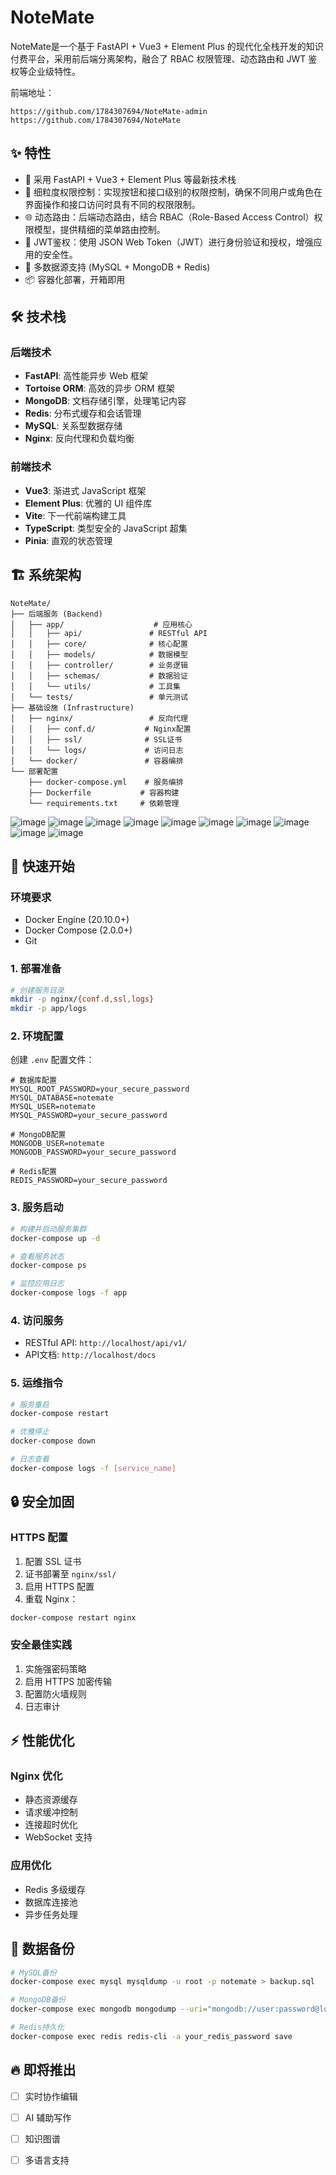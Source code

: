 # NoteMate

NoteMate是一个基于 FastAPI + Vue3 + Element Plus 的现代化全栈开发的知识付费平台，采用前后端分离架构，融合了 RBAC 权限管理、动态路由和 JWT 鉴权等企业级特性。

前端地址：
```
https://github.com/1784307694/NoteMate-admin
https://github.com/1784307694/NoteMate
```

## ✨ 特性

- 🚀 采用 FastAPI + Vue3 + Element Plus 等最新技术栈
- 🔐 细粒度权限控制：实现按钮和接口级别的权限控制，确保不同用户或角色在界面操作和接口访问时具有不同的权限限制。
- 🌐 动态路由：后端动态路由，结合 RBAC（Role-Based Access Control）权限模型，提供精细的菜单路由控制。
- 🔐 JWT鉴权：使用 JSON Web Token（JWT）进行身份验证和授权，增强应用的安全性。
- 💾 多数据源支持 (MySQL + MongoDB + Redis)
- 📦 容器化部署，开箱即用

## 🛠 技术栈

### 后端技术
- **FastAPI**: 高性能异步 Web 框架
- **Tortoise ORM**: 高效的异步 ORM 框架
- **MongoDB**: 文档存储引擎，处理笔记内容
- **Redis**: 分布式缓存和会话管理
- **MySQL**: 关系型数据存储
- **Nginx**: 反向代理和负载均衡

### 前端技术
- **Vue3**: 渐进式 JavaScript 框架
- **Element Plus**: 优雅的 UI 组件库
- **Vite**: 下一代前端构建工具
- **TypeScript**: 类型安全的 JavaScript 超集
- **Pinia**: 直观的状态管理

## 🏗 系统架构

```
NoteMate/
├── 后端服务 (Backend)
│   ├── app/                    # 应用核心
│   │   ├── api/               # RESTful API
│   │   ├── core/              # 核心配置
│   │   ├── models/            # 数据模型
│   │   ├── controller/        # 业务逻辑
│   │   ├── schemas/           # 数据验证
│   │   └── utils/             # 工具集
│   └── tests/                 # 单元测试
├── 基础设施 (Infrastructure)
│   ├── nginx/                 # 反向代理
│   │   ├── conf.d/           # Nginx配置
│   │   ├── ssl/              # SSL证书
│   │   └── logs/             # 访问日志
│   └── docker/               # 容器编排
└── 部署配置
    ├── docker-compose.yml    # 服务编排
    ├── Dockerfile           # 容器构建
    └── requirements.txt     # 依赖管理
```
![image](https://github.com/user-attachments/assets/486fe601-21e0-4f0a-8254-6c749b99ad78)
![image](https://github.com/user-attachments/assets/201b4ae1-b044-409f-989d-8189e9c11c45)
![image](https://github.com/user-attachments/assets/5a60357b-bf5d-49e5-a653-36227001fab1)
![image](https://github.com/user-attachments/assets/b0680971-0b1d-4538-8e83-735e166c8811)
![image](https://github.com/user-attachments/assets/a1bbc934-4722-4e4f-a8e2-268868873704)
![image](https://github.com/user-attachments/assets/5f96e4ff-c856-4af6-ac02-a0e38ad2b173)
![image](https://github.com/user-attachments/assets/6b183696-8881-43d0-83e0-e3396b061b5f)
![image](https://github.com/user-attachments/assets/236502f9-332e-4991-81a2-eb6702a715f5)
![image](https://github.com/user-attachments/assets/4c825d02-62de-4f14-9dba-8281570da961)
![image](https://github.com/user-attachments/assets/817b1b05-54fb-48dc-b224-3776a3efbbec)





## 🚀 快速开始

### 环境要求
- Docker Engine (20.10.0+)
- Docker Compose (2.0.0+)
- Git

### 1. 部署准备
```bash
# 创建服务目录
mkdir -p nginx/{conf.d,ssl,logs}
mkdir -p app/logs
```

### 2. 环境配置
创建 `.env` 配置文件：
```env
# 数据库配置
MYSQL_ROOT_PASSWORD=your_secure_password
MYSQL_DATABASE=notemate
MYSQL_USER=notemate
MYSQL_PASSWORD=your_secure_password

# MongoDB配置
MONGODB_USER=notemate
MONGODB_PASSWORD=your_secure_password

# Redis配置
REDIS_PASSWORD=your_secure_password
```

### 3. 服务启动
```bash
# 构建并启动服务集群
docker-compose up -d

# 查看服务状态
docker-compose ps

# 监控应用日志
docker-compose logs -f app
```

### 4. 访问服务
- RESTful API: `http://localhost/api/v1/`
- API文档: `http://localhost/docs`

### 5. 运维指令
```bash
# 服务重启
docker-compose restart

# 优雅停止
docker-compose down

# 日志查看
docker-compose logs -f [service_name]
```

## 🔒 安全加固

### HTTPS 配置
1. 配置 SSL 证书
2. 证书部署至 `nginx/ssl/`
3. 启用 HTTPS 配置
4. 重载 Nginx：
```bash
docker-compose restart nginx
```

### 安全最佳实践
1. 实施强密码策略
2. 启用 HTTPS 加密传输
3. 配置防火墙规则
4. 日志审计

## ⚡ 性能优化

### Nginx 优化
- 静态资源缓存
- 请求缓冲控制
- 连接超时优化
- WebSocket 支持

### 应用优化
- Redis 多级缓存
- 数据库连接池
- 异步任务处理


## 💾 数据备份
```bash
# MySQL备份
docker-compose exec mysql mysqldump -u root -p notemate > backup.sql

# MongoDB备份
docker-compose exec mongodb mongodump --uri="mongodb://user:password@localhost:27017" --out=/backup

# Redis持久化
docker-compose exec redis redis-cli -a your_redis_password save
```

## 🔥 即将推出
- [ ] 实时协作编辑
- [ ] AI 辅助写作
- [ ] 知识图谱
- [ ] 多语言支持

